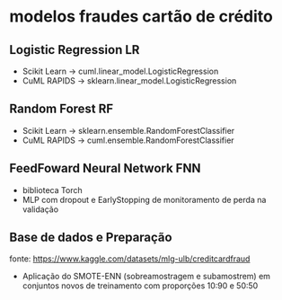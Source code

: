# modelos fraudes cartão de crédito

## Logistic Regression LR
- Scikit Learn -> cuml.linear_model.LogisticRegression
- CuML RAPIDS -> sklearn.linear_model.LogisticRegression

## Random Forest RF
- Scikit Learn -> sklearn.ensemble.RandomForestClassifier
- CuML RAPIDS  -> cuml.ensemble.RandomForestClassifier

## FeedFoward Neural Network FNN
- biblioteca Torch
- MLP com dropout e EarlyStopping de monitoramento de perda na validação


## Base de dados e Preparação
fonte: https://www.kaggle.com/datasets/mlg-ulb/creditcardfraud
- Aplicação do SMOTE-ENN (sobreamostragem e subamostrem) em conjuntos novos de treinamento com proporções 10:90 e 50:50
